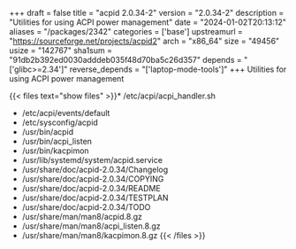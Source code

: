 +++
draft = false
title = "acpid 2.0.34-2"
version = "2.0.34-2"
description = "Utilities for using ACPI power management"
date = "2024-01-02T20:13:12"
aliases = "/packages/2342"
categories = ['base']
upstreamurl = "https://sourceforge.net/projects/acpid2"
arch = "x86_64"
size = "49456"
usize = "142767"
sha1sum = "91db2b392ed0030adddeb035f48d70ba5c26d357"
depends = "['glibc>=2.34']"
reverse_depends = "['laptop-mode-tools']"
+++
Utilities for using ACPI power management

{{< files text="show files" >}}* /etc/acpi/acpi_handler.sh
* /etc/acpi/events/default
* /etc/sysconfig/acpid
* /usr/bin/acpid
* /usr/bin/acpi_listen
* /usr/bin/kacpimon
* /usr/lib/systemd/system/acpid.service
* /usr/share/doc/acpid-2.0.34/Changelog
* /usr/share/doc/acpid-2.0.34/COPYING
* /usr/share/doc/acpid-2.0.34/README
* /usr/share/doc/acpid-2.0.34/TESTPLAN
* /usr/share/doc/acpid-2.0.34/TODO
* /usr/share/man/man8/acpid.8.gz
* /usr/share/man/man8/acpi_listen.8.gz
* /usr/share/man/man8/kacpimon.8.gz
{{< /files >}}
